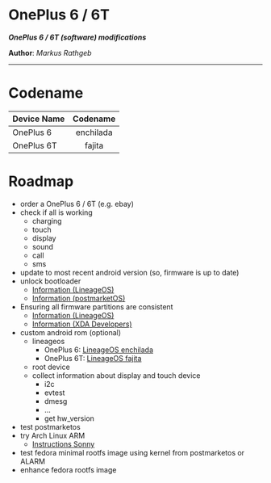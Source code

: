 OnePlus 6 / 6T
===

***OnePlus 6 / 6T (software) modifications***

**Author**: *Markus Rathgeb*

---

# Codename

| Device Name   | Codename  |
|---------------|:---------:|
| OnePlus 6     | enchilada |
| OnePlus 6T    |  fajita   |

# Roadmap

* order a OnePlus 6 / 6T (e.g. ebay)
* check if all is working
  * charging
  * touch
  * display
  * sound
  * call
  * sms
* update to most recent  android version (so, firmware is up to date)
* unlock bootloader
  * [Information (LineageOS)](https://wiki.lineageos.org/devices/enchilada/install#unlocking-the-bootloader)
  * [Information (postmarketOS)](https://wiki.postmarketos.org/wiki/OnePlus_6_(oneplus-enchilada)#Unlock_the_bootloader)
* Ensuring all firmware partitions are consistent
  * [Information (LineageOS)](https://wiki.lineageos.org/devices/enchilada/install#ensuring-all-firmware-partitions-are-consistent)
  * [Information (XDA Developers)](https://forum.xda-developers.com/t/rom-13-lineageos-20-0-unofficial-oneplus-6-6t-gapps-ota-updates-safetynet-twrp.4494053/)
* custom android rom (optional)
  * lineageos
    * OnePlus 6: [LineageOS enchilada](https://wiki.lineageos.org/devices/enchilada/)
    * OnePlus 6T: [LineageOS fajita](https://wiki.lineageos.org/devices/fajita/)
  * root device
  * collect information about display and touch device
    * i2c
    * evtest
    * dmesg
    * ...
    * get hw_version
* test postmarketos
* try Arch Linux ARM
  * [Instructions Sonny](https://gitlab.gnome.org/sonny/op6/-/blob/main/instructions.txt)
* test fedora minimal rootfs image using kernel from postmarketos or ALARM
* enhance fedora rootfs image